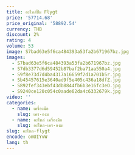 ```yaml
---
title: อะไหล่ปั๊ม Flygt
price: '57714.68'
price_original: '58892.54'
currency: THB
discount: 2%
rating: 4
volume: 53
image: S7bad63e5f6ca484393a53fa2b671967bz.jpg
images:
  - S7bad63e5f6ca484393a53fa2b671967bz.jpg
  - S7db3377d6d59452b87baf2ba71aa550a4.jpg
  - S9f8e73d7d4ba4317a16659f2d1a701b5r.jpg
  - Sb45457615e3640ad9f5e405c436a18dfZ.jpg
  - S892fef343ebf43db8844fb6b3e16fc3eO.jpg
  - S9240ce120c054c0aade62da4c6332679k.jpg
video: ''
categories:
  - name: เครื่องมือ
    slug: เคร-องม
  - name: อะไหล่ เครื่องมือ
    slug: อะไหล-เคร-องม
slug: อะไหล-flygt
encode: omUIYvW
lang: th
---
```

  